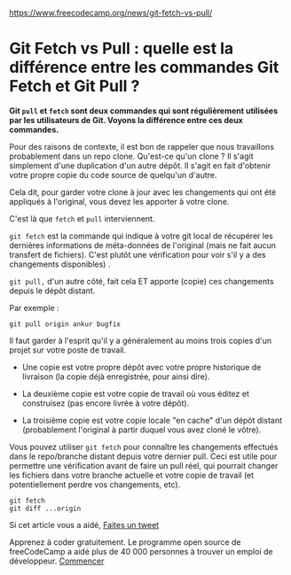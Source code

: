 https://www.freecodecamp.org/news/git-fetch-vs-pull/

# Git Fetch vs Pull : quelle est la différence entre les commandes Git Fetch et Git Pull ?

**Git `pull` et `fetch` sont deux commandes qui sont régulièrement utilisées par les utilisateurs de Git. Voyons la différence entre ces deux commandes.**

Pour des raisons de contexte, il est bon de rappeler que nous travaillons probablement dans un repo clone. Qu'est-ce qu'un clone ? Il s'agit simplement d'une duplication d'un autre dépôt. Il s'agit en fait d'obtenir votre propre copie du code source de quelqu'un d'autre.

Cela dit, pour garder votre clone à jour avec les changements qui ont été appliqués à l'original, vous devez les apporter à votre clone.

C'est là que `fetch` et `pull` interviennent.

`git fetch` est la commande qui indique à votre git local de récupérer les dernières informations de méta-données de l'original (mais ne fait aucun transfert de fichiers). C'est plutôt une vérification pour voir s'il y a des changements disponibles) .

`git pull,` d'un autre côté, fait cela ET apporte (copie) ces changements depuis le dépôt distant.

Par exemple :

```
git pull origin ankur bugfix
```
Il faut garder à l'esprit qu'il y a généralement au moins trois copies d'un projet sur votre poste de travail.

- Une copie est votre propre dépôt avec votre propre historique de livraison (la copie déjà enregistrée, pour ainsi dire).

- La deuxième copie est votre copie de travail où vous éditez et
  construisez (pas encore livrée à votre dépôt).

- La troisième copie est votre copie locale "en cache" d'un dépôt distant (probablement l'original à partir duquel vous avez cloné le vôtre).

Vous pouvez utiliser `git fetch` pour connaître les changements effectués dans le repo/branche distant depuis votre dernier pull. Ceci est utile pour permettre une vérification avant de faire un pull réel, qui pourrait changer les fichiers dans votre branche actuelle et votre copie de travail (et potentiellement perdre vos changements, etc).

```
git fetch    
git diff ...origin
```

Si cet article vous a aidé, [Faites un tweet](https://twitter.com/intent/tweet?text=Git%20Fetch%20vs%20Pull%3A%20What%27s%20the%20Difference%20Between%20the%20Git%20Fetch%20and%20Git%20Pull%20Commands%3F%0A%0Ahttps://www.freecodecamp.org/news/git-fetch-vs-pull/)

Apprenez à coder gratuitement. Le programme open source de freeCodeCamp a aidé plus de 40 000 personnes à trouver un emploi de développeur. [Commencer](https://www.freecodecamp.org/learn)
